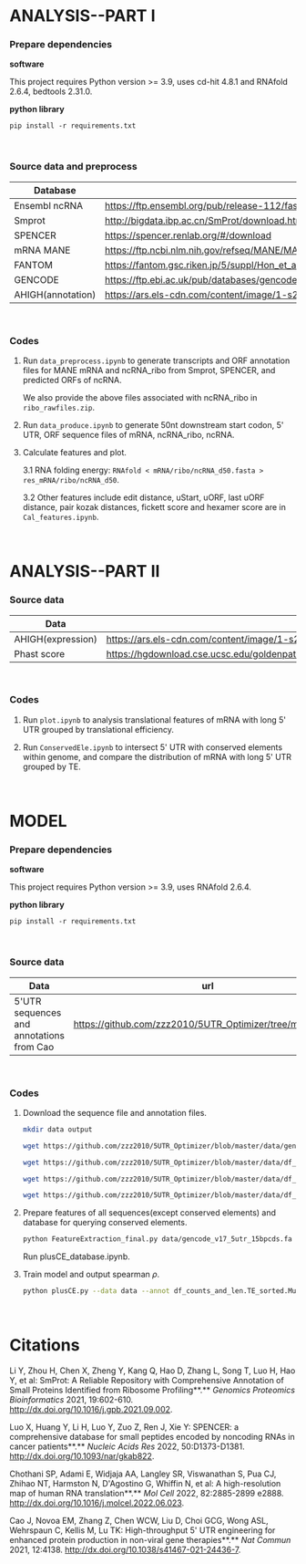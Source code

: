 # ANALYSIS--PART I

### Prepare dependencies

**software**

This project requires Python version >= 3.9, uses cd-hit 4.8.1 and RNAfold 2.6.4, bedtools 2.31.0.



**python library**

`pip install -r requirements.txt`

<br>

### Source data and preprocess

| Database          | url                                                          |
| ----------------- | ------------------------------------------------------------ |
| Ensembl ncRNA     | https://ftp.ensembl.org/pub/release-112/fasta/homo_sapiens/ncrna/ |
| Smprot            | http://bigdata.ibp.ac.cn/SmProt/download.htm                 |
| SPENCER           | https://spencer.renlab.org/#/download                        |
| mRNA MANE         | https://ftp.ncbi.nlm.nih.gov/refseq/MANE/MANE_human/release_1.3/ |
| FANTOM            | https://fantom.gsc.riken.jp/5/suppl/Hon_et_al_2016/data/assembly/lv1_raw/ |
| GENCODE           | https://ftp.ebi.ac.uk/pub/databases/gencode/Gencode_human/release_46/gencode.v46.transcripts.fa.gz |
| AHIGH(annotation) | https://ars.els-cdn.com/content/image/1-s2.0-S1097276522006062-mmc3.xls |

<br>

### Codes

1. Run  `data_preprocess.ipynb` to generate transcripts and ORF annotation files for MANE mRNA and ncRNA_ribo from Smprot, SPENCER, and predicted ORFs of ncRNA.

   We also provide the above files associated with ncRNA_ribo in `ribo_rawfiles.zip`.

2. Run `data_produce.ipynb` to generate 50nt downstream start codon, 5' UTR, ORF sequence files of mRNA, ncRNA_ribo, ncRNA.

3. Calculate features and plot.

   3.1 RNA folding energy: `RNAfold < mRNA/ribo/ncRNA_d50.fasta > res_mRNA/ribo/ncRNA_d50`.

   3.2 Other features include edit distance, uStart, uORF, last uORF distance, pair kozak distances, fickett score and hexamer score are in `Cal_features.ipynb`.

<br>

# ANALYSIS--PART II

### Source data

| Data              | url                                                          |
| ----------------- | ------------------------------------------------------------ |
| AHIGH(expression) | https://ars.els-cdn.com/content/image/1-s2.0-S1097276522006062-mmc4.xlsx |
| Phast score       | https://hgdownload.cse.ucsc.edu/goldenpath/hg38/database/phastConsElements30way.txt.gz |

<br>

### Codes

1. Run `plot.ipynb` to analysis translational features of mRNA with long 5' UTR grouped by translational efficiency.

2. Run `ConservedEle.ipynb` to intersect 5' UTR with conserved elements within genome, and compare the distribution of mRNA with long 5' UTR grouped by TE.

<br>

# MODEL

### Prepare dependencies

**software**

This project requires Python version >= 3.9, uses RNAfold 2.6.4.

**python library**

`pip install -r requirements.txt`

<br>

### Source data

| Data                                     | url                                                        |
| ---------------------------------------- | ---------------------------------------------------------- |
| 5'UTR sequences and annotations from Cao | https://github.com/zzz2010/5UTR_Optimizer/tree/master/data |

<br>

### Codes

1. Download the sequence file and annotation files.

   ```bash
   mkdir data output
   
   wget https://github.com/zzz2010/5UTR_Optimizer/blob/master/data/gencode_v17_5utr_15bpcds.fa ./data
   
   wget https://github.com/zzz2010/5UTR_Optimizer/blob/master/data/df_counts_and_len.TE_sorted.HEK_Andrev2015.with_annot.txt ./data
   
   wget https://github.com/zzz2010/5UTR_Optimizer/blob/master/data/df_counts_and_len.TE_sorted.Muscle.with_annot.txt ./data
   
   wget https://github.com/zzz2010/5UTR_Optimizer/blob/master/data/df_counts_and_len.TE_sorted.Muscle.with_annot.txt ./data
   ```

   

2. Prepare features of all sequences(except conserved elements) and database for querying conserved elements.

   ```bash
   python FeatureExtraction_final.py data/gencode_v17_5utr_15bpcds.fa output/
   ```

   Run plusCE_database.ipynb.

3. Train model and output spearman $\rho$.

   ```bash
   python plusCE.py --data data --annot df_counts_and_len.TE_sorted.Muscle.with_annot.txt --feature output --rna 5 --ribo 0.1 --querydb DB
   ```



<br>

# Citations

Li Y, Zhou H, Chen X, Zheng Y, Kang Q, Hao D, Zhang L, Song T, Luo H, Hao Y, et al: SmProt: A Reliable Repository with Comprehensive Annotation of Small Proteins Identified from Ribosome Profiling**.** *Genomics Proteomics Bioinformatics* 2021, 19:602-610. http://dx.doi.org/10.1016/j.gpb.2021.09.002.

Luo X, Huang Y, Li H, Luo Y, Zuo Z, Ren J, Xie Y: SPENCER: a comprehensive database for small peptides encoded by noncoding RNAs in cancer patients**.** *Nucleic Acids Res* 2022, 50:D1373-D1381. http://dx.doi.org/10.1093/nar/gkab822.

Chothani SP, Adami E, Widjaja AA, Langley SR, Viswanathan S, Pua CJ, Zhihao NT, Harmston N, D'Agostino G, Whiffin N, et al: A high-resolution map of human RNA translation**.** *Mol Cell* 2022, 82:2885-2899 e2888. http://dx.doi.org/10.1016/j.molcel.2022.06.023.

Cao J, Novoa EM, Zhang Z, Chen WCW, Liu D, Choi GCG, Wong ASL, Wehrspaun C, Kellis M, Lu TK: High-throughput 5' UTR engineering for enhanced protein production in non-viral gene therapies**.** *Nat Commun* 2021, 12:4138. http://dx.doi.org/10.1038/s41467-021-24436-7.
